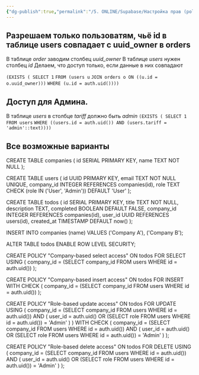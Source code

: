 ```yaml
---
{"dg-publish":true,"permalink":"/5. ONLINE/Supabase/Настройка прав (policies)/","created":"2024-11-22T12:47:39.188-03:00","updated":"2024-11-22T14:19:12.803-03:00"}
---
```


## Разрешаем только пользоватям, чьё id в таблице users совпадает с uuid_owner в orders
В таблице *order* заводим столбец *uuid_owner*
В таблице *users* нужен столбец *id*
Делаем, что доступ только, если данные в них совпадают

`(EXISTS ( SELECT 1`
`FROM (users u`
`JOIN orders o ON ((u.id = o.uuid_owner)))`
`WHERE (u.id = auth.uid())))`


## Доступ для Админа.
В таблице *users* в столбце *tariff* должно быть *admin*
`(EXISTS ( SELECT 1`
`FROM users`
`WHERE ((users.id = auth.uid()) AND (users.tariff = 'admin'::text))))`


## Все возможные варианты
CREATE TABLE companies (
 id SERIAL PRIMARY KEY,
 name TEXT NOT NULL
);

CREATE TABLE users (
 id UUID PRIMARY KEY,
 email TEXT NOT NULL UNIQUE,
 company_id INTEGER REFERENCES companies(id),
 role TEXT CHECK (role IN ('User', 'Admin')) DEFAULT 'User'
);

CREATE TABLE todos (
 id SERIAL PRIMARY KEY,
 title TEXT NOT NULL,
 description TEXT,
 completed BOOLEAN DEFAULT FALSE,
 company_id INTEGER REFERENCES companies(id),
 user_id UUID REFERENCES users(id),
 created_at TIMESTAMP DEFAULT now() 
 );

INSERT INTO companies (name) VALUES ('Company A'), ('Company B');

ALTER TABLE todos ENABLE ROW LEVEL SECURITY;

CREATE POLICY "Company-based select access"
ON todos
FOR SELECT
USING (
 company_id = (SELECT company_id FROM users WHERE id = auth.uid()) 
);

CREATE POLICY "Company-based insert access"
ON todos
FOR INSERT
WITH CHECK (
 company_id = (SELECT company_id FROM users WHERE id = auth.uid()) 
);

CREATE POLICY "Role-based update access"
 ON todos
 FOR UPDATE
 USING (
 company_id = (SELECT company_id FROM users WHERE id = auth.uid())
 AND (
 user_id = auth.uid() OR
 (SELECT role FROM users WHERE id = auth.uid()) = 'Admin'
 ) 
 )
 WITH CHECK (
 company_id = (SELECT company_id FROM users WHERE id = auth.uid())
 AND (
 user_id = auth.uid() OR
 (SELECT role FROM users WHERE id = auth.uid()) = 'Admin'
 ) 
 );

CREATE POLICY "Role-based delete access"
ON todos
FOR DELETE
USING (
 company_id = (SELECT company_id FROM users WHERE id = auth.uid())
 AND (
 user_id = auth.uid() OR
 (SELECT role FROM users WHERE id = auth.uid()) = 'Admin'
 ) 
);